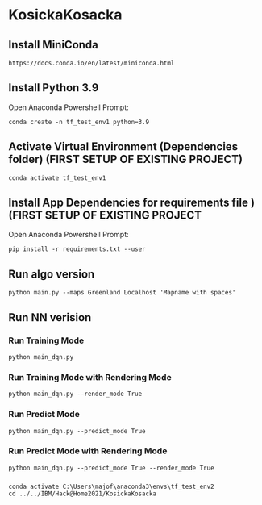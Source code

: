 # KosickaKosacka


## Install MiniConda
    https://docs.conda.io/en/latest/miniconda.html

## Install Python 3.9
Open Anaconda Powershell Prompt:

    conda create -n tf_test_env1 python=3.9

## Activate Virtual Environment (Dependencies folder) (FIRST SETUP OF EXISTING PROJECT)

    conda activate tf_test_env1

## Install App Dependencies for requirements file ) (FIRST SETUP OF EXISTING PROJECT
Open Anaconda Powershell Prompt:

    pip install -r requirements.txt --user

## Run algo version
    
    python main.py --maps Greenland Localhost 'Mapname with spaces'


## Run NN verision
### Run Training Mode

    python main_dqn.py
    
### Run Training Mode with Rendering Mode

    python main_dqn.py --render_mode True

### Run Predict Mode

    python main_dqn.py --predict_mode True

### Run Predict Mode with Rendering Mode

    python main_dqn.py --predict_mode True --render_mode True


###
    conda activate C:\Users\majof\anaconda3\envs\tf_test_env2
    cd ../../IBM/Hack@Home2021/KosickaKosacka
